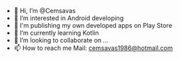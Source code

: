 - 👋 Hi, I’m @Cemsavas
- 👀 I’m interested in Android developing
- 👀 I'm publishing my own developed apps on Play Store
- 🌱 I’m currently learning Kotlin
- 💞️ I’m looking to collaborate on ...
- 📫 How to reach me Mail: cemsavas1986@hotmail.com 

<!---
Cemsavas/Cemsavas is a ✨ special ✨ repository because its `README.md` (this file) appears on your GitHub profile.
You can click the Preview link to take a look at your changes.
--->
